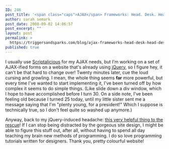 ```yaml
---
ID: 246
post_title: '<span class="caps">AJAX</span> Frameworks: Head. Desk. Head.&nbsp;Desk.'
author: sarah semark
post_date: 2008-09-02 14:06:57
post_excerpt: ""
layout: post
permalink: >
  https://triggersandsparks.com/blog/ajax-frameworks-head-desk-head-desk/
published: true
---
```

I usually use <a href="http://script.aculo.us/">Scriptalicious</a> for my AJAX needs, but I'm working on a set of AJAX-ified forms on a website that's already using <a href="http://jquery.com/">jQuery</a>, so I figure hey, it can't be that hard to change over! Twenty minutes later, cue the loud cursing and growling. I mean, the whole thing seems <strong>far</strong> more powerful, but every time I've wanted to start implementing it, I've been turned off by how complex it seems to do simple things. (Like slide down a div window, which I hope to have accomplished before I turn 30. On a side note, I've been feeling old because I turned 25 today, until my little sister sent me a message saying that I'm "plenty young, for a president!" Which I suppose is technically true, so I don't feel quite so washed up anymore.)

Anyway, back to my jQuery-induced headache: <a href="http://www.webdesignerwall.com/tutorials/jquery-tutorials-for-designers/">this very helpful thing to the rescue</a>! If I can stop being distracted by the gorgeous site design, I might be able to figure this stuff out, after all, without having to spend all day teaching my brain new methods of programming. I do so love programming tutorials written for designers. Thank you, pretty colourful website!